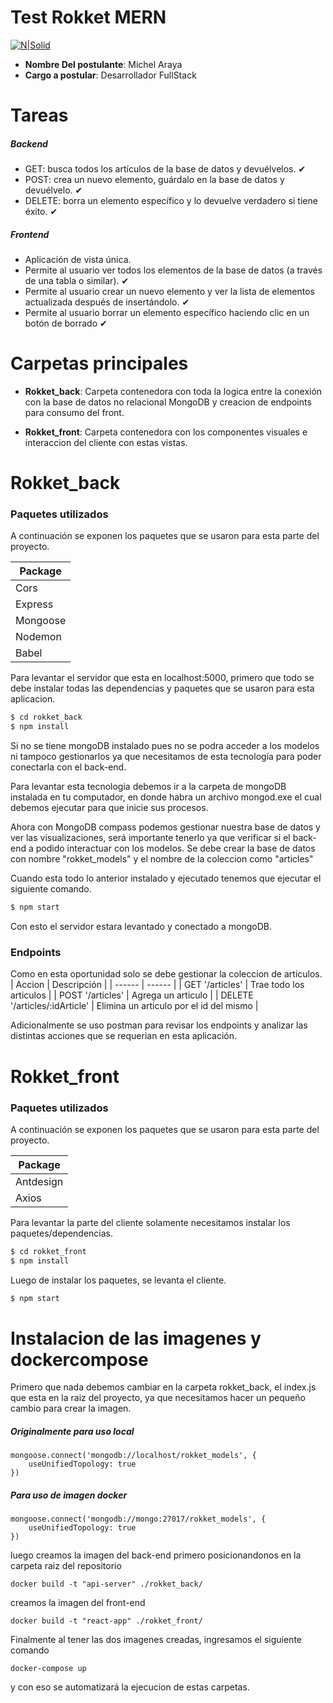 # Test Rokket MERN 

[![N|Solid](https://www.rokketlabs.com/assets/logos/horizontal-purple.svg)](https://nodesource.com/products/nsolid)

- **Nombre Del postulante**: Michel Araya
- **Cargo a postular**: Desarrollador FullStack

# Tareas
##### Backend
- GET: busca todos los artículos de la base de datos y devuélvelos.  &#10004;
- POST: crea un nuevo elemento, guárdalo en la base de datos y devuélvelo. &#10004;
- DELETE: borra un elemento específico y lo devuelve verdadero si tiene éxito. &#10004;

##### Frontend
- Aplicación de vista única.
- Permite al usuario ver todos los elementos de la base de datos (a través de una tabla o similar).  &#10004;
- Permite al usuario crear un nuevo elemento y ver la lista de elementos actualizada después de
insertándolo.  &#10004;
- Permite al usuario borrar un elemento específico haciendo clic en un botón de borrado  &#10004;

# Carpetas principales

  - **Rokket_back**: Carpeta contenedora con toda la logica entre la conexión con la base de datos no relacional MongoDB y creacion de endpoints para consumo del front.

  - **Rokket_front**: Carpeta contenedora con los componentes visuales e interaccion del cliente con estas vistas. 

# Rokket_back

### Paquetes utilizados

A continuación se exponen los paquetes que se usaron para esta parte del proyecto.

| Package | 
| ------ |
| Cors |
| Express | 
| Mongoose |
| Nodemon | 
| Babel |

Para levantar el servidor que esta en localhost:5000, primero que todo se debe instalar todas las dependencias y paquetes que se usaron para esta aplicacion.

```sh
$ cd rokket_back
$ npm install
```

Si no se tiene mongoDB instalado pues no se podra acceder a los modelos ni tampoco gestionarlos ya que necesitamos de esta tecnología para poder conectarla con el back-end.

Para levantar esta tecnologia debemos ir a la carpeta de mongoDB instalada en tu computador, en donde habra un archivo mongod.exe el cual debemos ejecutar para que inicie sus procesos.

Ahora con MongoDB compass podemos gestionar nuestra base de datos y ver las visualizaciones, será importante tenerlo ya que verificar si el back-end a podido interactuar con los modelos. Se debe crear la base de datos con nombre "rokket_models" y el nombre de la coleccion como "articles"

Cuando esta todo lo anterior instalado y ejecutado tenemos que ejecutar el siguiente comando.

```sh
$ npm start
```
Con esto el servidor estara levantado y conectado a mongoDB.

### Endpoints

Como en esta oportunidad solo se debe gestionar la coleccion de articulos.
| Accion | Descripción |
| ------ | ------ |
| GET '/articles' | Trae todo los articulos |
| POST '/articles' | Agrega un articulo |
| DELETE '/articles/:idArticle' | Elimina un articulo por el id del mismo |

Adicionalmente se uso postman para revisar los endpoints y analizar las distintas acciones que se requerian en esta aplicación.

# Rokket_front
### Paquetes utilizados

A continuación se exponen los paquetes que se usaron para esta parte del proyecto.

| Package | 
| ------ |
| Antdesign |
| Axios | 

Para levantar la parte del cliente solamente necesitamos instalar los paquetes/dependencias.

```sh
$ cd rokket_front
$ npm install
```
Luego de instalar los paquetes, se levanta el cliente.
```sh
$ npm start
```

# Instalacion de las imagenes y dockercompose 

Primero que nada debemos cambiar en la carpeta rokket_back, el index.js que esta en la raiz del proyecto, ya que necesitamos hacer un pequeño cambio para crear la imagen.

##### Originalmente para uso local
```
mongoose.connect('mongodb://localhost/rokket_models', {
    useUnifiedTopology: true
})
```
##### Para uso de imagen docker
```
mongoose.connect('mongodb://mongo:27017/rokket_models', {
    useUnifiedTopology: true
})
```

luego creamos la imagen del back-end primero posicionandonos en la carpeta raiz del repositorio

```
docker build -t "api-server" ./rokket_back/     
```

creamos la imagen del front-end
```
docker build -t "react-app" ./rokket_front/     
```

Finalmente al tener las dos imagenes creadas, ingresamos el siguiente comando 
```
docker-compose up  
```
y con eso se automatizará la ejecucion de estas carpetas.


